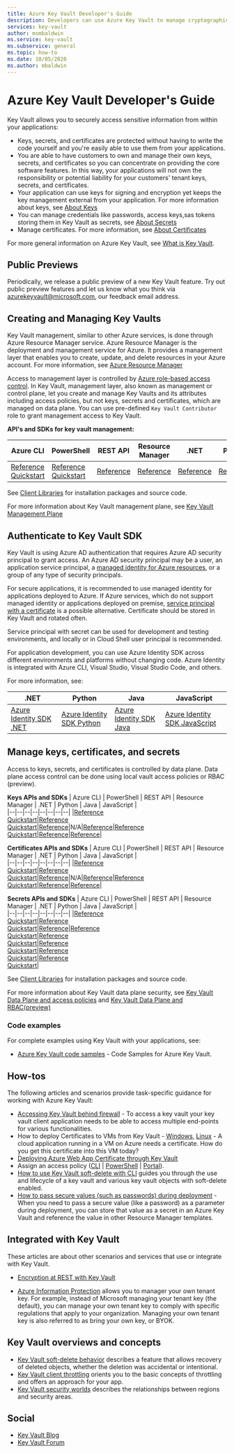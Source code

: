 ```yaml
---
title: Azure Key Vault Developer's Guide
description: Developers can use Azure Key Vault to manage cryptographic keys within the Microsoft Azure environment.
services: key-vault
author: msmbaldwin
ms.service: key-vault
ms.subservice: general
ms.topic: how-to
ms.date: 10/05/2020
ms.author: mbaldwin
---
```

# Azure Key Vault Developer's Guide

Key Vault allows you to securely access sensitive information from within your applications:

- Keys, secrets, and certificates are protected without having to write the code yourself and you're easily able to use them from your applications.
- You are able to have customers to own and manage their own keys, secrets, and certificates so you can concentrate on providing the core software features. In this way, your applications will not own the responsibility or potential liability for your customers' tenant keys, secrets, and certificates.
- Your application can use keys for signing and encryption yet keeps the key management external from your application. For more information about keys, see [About Keys](../keys/about-keys.md)
- You can manage credentials like passwords, access keys,sas tokens storing them in Key Vault as secrets, see [About Secrets](../secrets/about-secrets.md)
- Manage certificates. For more information, see [About Certificates](../certificates/about-certificates.md)

For more general information on Azure Key Vault, see [What is Key Vault](overview.md).

## Public Previews

Periodically, we release a public preview of a new Key Vault feature. Try out public preview features and let us know what you think via azurekeyvault@microsoft.com, our feedback email address.

## Creating and Managing Key Vaults

Key Vault management, similar to other Azure services, is done through Azure Resource Manager service. Azure Resource Manager is the deployment and management service for Azure. It provides a management layer that enables you to create, update, and delete resources in your Azure account. For more information, see [Azure Resource Manager](https://docs.microsoft.com/azure/azure-resource-manager/management/overview)

Access to management layer is controlled by [Azure role-based access control](https://docs.microsoft.com/azure/role-based-access-control/overview). In Key Vault, management layer, also known as management or control plane, let you create and manage Key Vaults and its attributes including access policies, but not keys, secrets and certificates, which are managed on data plane. You can use pre-defined `Key Vault Contributor` role to grant management access to Key Vault.     

**API's and SDKs for key vault management:**

| Azure CLI | PowerShell | REST API | Resource Manager | .NET | Python | Java | JavaScript |  
|--|--|--|--|--|--|--|--|
|[Reference](/cli/azure/keyvault)<br>[Quickstart](quick-create-cli.md)|[Reference](/powershell/module/az.keyvault)<br>[Quickstart](quick-create-powershell.md)|[Reference](/rest/api/keyvault/)|[Reference](/azure/templates/microsoft.keyvault/vaults)|[Reference](/dotnet/api/microsoft.azure.management.keyvault)|[Reference](/python/api/azure-mgmt-keyvault/azure.mgmt.keyvault)|[Reference](/java/api/com.microsoft.azure.management.keyvault)|[Reference](/javascript/api/@azure/arm-keyvault)|

See [Client Libraries](client-libraries.md) for installation packages and source code.

For more information about Key Vault management plane, see [Key Vault Management Plane](https://docs.microsoft.com/azure/key-vault/general/secure-your-key-vault#management-plane-and-azure-rbac)

## Authenticate to Key Vault SDK

Key Vault is using Azure AD authentication that requires Azure AD security principal to grant access. An Azure AD security principal may be a user, an application service principal, a [managed identity for Azure resources](../../active-directory/managed-identities-azure-resources/overview.md), or a group of any type of security principals.

For secure applications, it is recommended to use managed identity for applications deployed to Azure. If Azure services, which do not support managed identity or applications deployed on premise, [service principal with a certificate](https://docs.microsoft.com/azure/active-directory/develop/howto-create-service-principal-portal) is a possible alternative. Certificate should be stored in Key Vault and rotated often. 

Service principal with secret can be used for development and testing environments, and locally or in Cloud Shell user principal is recommended.

For application development, you can use Azure Identity SDK across different environments and platforms without changing code. Azure Identity is integrated with Azure CLI, Visual Studio, Visual Studio Code, and others. 

For more information, see: 

| .NET | Python | Java | JavaScript |
|--|--|--|--|
|[Azure Identity SDK .NET](https://docs.microsoft.com/dotnet/api/overview/azure/identity-readme)|[Azure Identity SDK Python](https://docs.microsoft.com/python/api/overview/azure/identity-readme)|[Azure Identity SDK Java](https://docs.microsoft.com/java/api/overview/azure/identity-readme)|[Azure Identity SDK JavaScript](https://docs.microsoft.com/javascript/api/overview/azure/identity-readme)|     

## Manage keys, certificates, and secrets

Access to keys, secrets, and certificates is controlled by data plane. Data plane access control can be done using local vault access policies or RBAC (preview).

**Keys APIs and SDKs**
| Azure CLI | PowerShell | REST API | Resource Manager | .NET | Python | Java | JavaScript |  
|--|--|--|--|--|--|--|--|
|[Reference](/cli/azure/keyvault/key)<br>[Quickstart](../keys/quick-create-cli.md)|[Reference](/powershell/module/az.keyvault/)<br>[Quickstart](../keys/quick-create-powershell.md)|[Reference](/rest/api/keyvault/#key-operations)|N/A|[Reference](/dotnet/api/azure.security.keyvault.keys)|[Reference](/python/api/azure-mgmt-keyvault/azure.mgmt.keyvault)<br>[Quickstart](../keys/quick-create-python.md)|[Reference](https://azuresdkdocs.blob.core.windows.net/$web/java/azure-security-keyvault-keys/4.2.0/index.html)|[Reference](/javascript/api/@azure/keyvault-keys/)|

**Certificates APIs and SDKs**
| Azure CLI | PowerShell | REST API | Resource Manager | .NET | Python | Java | JavaScript |  
|--|--|--|--|--|--|--|--|
|[Reference](/cli/azure/keyvault/certificate)<br>[Quickstart](../certificates/quick-create-cli.md)|[Reference](/powershell/module/az.keyvault)<br>[Quickstart](../certificates/quick-create-powershell.md)|[Reference](/rest/api/keyvault/#certificate-operations)|N/A|[Reference](/dotnet/api/azure.security.keyvault.certificates)|[Reference](/python/api/overview/azure/keyvault-certificates-readme)<br>[Quickstart](../certificates/quick-create-python.md)|[Reference](https://azuresdkdocs.blob.core.windows.net/$web/java/azure-security-keyvault-certificates/4.1.0/index.html)|[Reference](/javascript/api/@azure/keyvault-certificates/)|

**Secrets APIs and SDKs**
| Azure CLI | PowerShell | REST API | Resource Manager | .NET | Python | Java | JavaScript |  
|--|--|--|--|--|--|--|--|
|[Reference](/cli/azure/keyvault/secret)<br>[Quickstart](../secrets/quick-create-cli.md)|[Reference](/powershell/module/az.keyvault/)<br>[Quickstart](../secrets/quick-create-powershell.md)|[Reference](/rest/api/keyvault/#secret-operations)|[Reference](/azure/templates/microsoft.keyvault/vaults/secrets)<br>[Quickstart](../secrets/quick-create-template.md)|[Reference](/dotnet/api/azure.security.keyvault.secrets)<br>[Quickstart](../secrets/quick-create-net.md)|[Reference](/python/api/overview/azure/keyvault-secrets-readme)<br>[Quickstart](../secrets/quick-create-python.md)|[Reference](https://azuresdkdocs.blob.core.windows.net/$web/java/azure-security-keyvault-secrets/4.2.0/index.html)<br>[Quickstart](../secrets/quick-create-java.md)|[Reference](/javascript/api/@azure/keyvault-secrets/)<br>[Quickstart](../secrets/quick-create-node.md)|

See [Client Libraries](client-libraries.md) for installation packages and source code.

For more information about Key Vault data plane security, see [Key Vault Data Plane and access policies](https://docs.microsoft.com/azure/key-vault/general/secure-your-key-vault#data-plane-and-access-policies) and [Key Vault Data Plane and RBAC(preview)](https://docs.microsoft.com/azure/key-vault/general/secure-your-key-vault#data-plane-and-azure-rbac-preview)

### Code examples

For complete examples using Key Vault with your applications, see:

- [Azure Key Vault code samples](https://azure.microsoft.com/resources/samples/?service=key-vault) - Code Samples for Azure Key Vault. 

## How-tos

The following articles and scenarios provide task-specific guidance for working with Azure Key Vault:

- [Accessing Key Vault behind firewall](access-behind-firewall.md) - To access a key vault your key vault client application needs to be able to access multiple end-points for various functionalities.
- How to deploy Certificates to VMs from Key Vault - [Windows](https://docs.microsoft.com/azure/virtual-machines/extensions/key-vault-windows), [Linux](https://docs.microsoft.com/azure/virtual-machines/extensions/key-vault-linux) - A cloud application running in a VM on Azure needs a certificate. How do you get this certificate into this VM today?
- [Deploying Azure Web App Certificate through Key Vault](https://docs.microsoft.com/azure/app-service/configure-ssl-certificate#import-a-certificate-from-key-vault)
- Assign an access policy ([CLI](assign-access-policy-cli.md) | [PowerShell](assign-access-policy-powershell.md) | [Portal](assign-access-policy-portal.md)). 
- [How to use Key Vault soft-delete with CLI](soft-delete-cli.md) guides you through the use and lifecycle of a key vault and various key vault objects with soft-delete enabled.
- [How to pass secure values (such as passwords) during deployment](../../azure-resource-manager/templates/key-vault-parameter.md) - When you need to pass a secure value (like a password) as a parameter during deployment, you can store that value as a secret in an Azure Key Vault and reference the value in other Resource Manager templates.

## Integrated with Key Vault

These articles are about other scenarios and services that use or integrate with Key Vault.

- [Encryption at REST with Key Vault](https://docs.microsoft.com/azure/security/fundamentals/encryption-atrest)

- [Azure Information Protection](/azure/information-protection/plan-implement-tenant-key) allows you to manager your own tenant key. For example, instead of Microsoft managing your tenant key (the default), you can manage your own tenant key to comply with specific regulations that apply to your organization. Managing your own tenant key is also referred to as bring your own key, or BYOK.

## Key Vault overviews and concepts

- [Key Vault soft-delete behavior](soft-delete-overview.md) describes a feature that allows recovery of deleted objects, whether the deletion was accidental or intentional.
- [Key Vault client throttling](overview-throttling.md) orients you to the basic concepts of throttling and offers an approach for your app.
- [Key Vault security worlds](overview-security-worlds.md) describes the relationships between regions and security areas.

## Social

- [Key Vault Blog](https://aka.ms/kvblog)
- [Key Vault Forum](https://aka.ms/kvforum)
